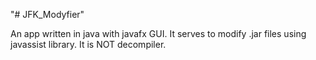 "# JFK_Modyfier" 

An app written in java with javafx GUI.
It serves to modify .jar files using javassist library.
It is NOT decompiler.
